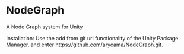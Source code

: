 # NodeGraph
A Node Graph system for Unity

Installation:
Use the add from git url functionality of the Unity Package Manager, and enter https://github.com/arycama/NodeGraph.git.
